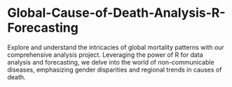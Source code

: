 # Global-Cause-of-Death-Analysis-R-Forecasting
Explore and understand the intricacies of global mortality patterns with our comprehensive analysis project. Leveraging the power of R for data analysis and forecasting, we delve into the world of non-communicable diseases, emphasizing gender disparities and regional trends in causes of death.
